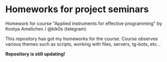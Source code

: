 # Homeworks for project seminars

Homework for course "Applied instruments for effective programming" by Kostya Amelichev / @kik0s (telegram)

This repository has got my homeworks for the course. Course observes various themes such as scripts, working with files, servers, tg-bots, etc...

**Repository is still updating!**
